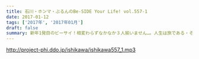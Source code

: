 ```yaml
---
title: 石川・ホンマ・ぶるんのBe-SIDE Your Life! vol.557-1
date: 2017-01-12
tags: ['2017年', '2017年01月']
draft: false
summary: 新年1発目のビーサイ！相変わらずなかなか３人揃いません…。人生は旅である・その１SAITO
---
```


http://project-phi.ddo.jp/ishikawa/ishikawa557_1.mp3
